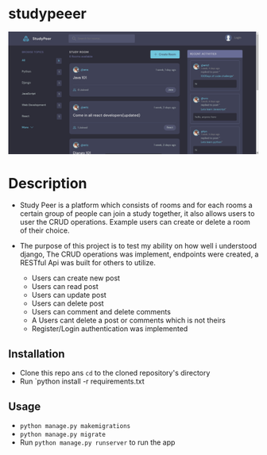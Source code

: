 # studypeeer

![screenshot](./static/images/studypeer1.png)

# Description
+ Study Peer is a platform which consists of rooms and for each rooms a certain group of people can join a study together, it also allows users to user the CRUD operations. Example users can create or delete a room of their choice.
- The purpose of this project is to test my ability on how well i understood django, The CRUD operations was implement, endpoints were created, a RESTful Api was built for others to utilize.

	+ Users can create new post
	+ Users can read post
	+ Users can update post
	+ Users can delete post
	+ Users can comment and delete comments
	+ A Users cant delete a post or comments which is not theirs
	+ Register/Login authentication was implemented

## Installation
+ Clone this repo ans `cd` to the cloned repository's directory
+ Run `python install -r requirements.txt

## Usage
+ `python manage.py makemigrations`
+ `python manage.py migrate`
+ Run `python manage.py runserver` to run the app
